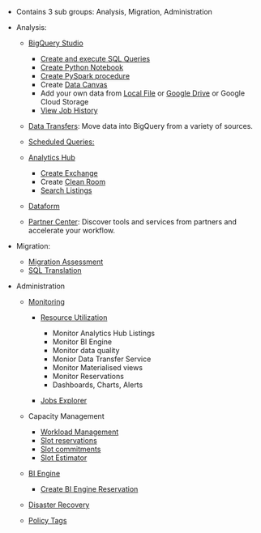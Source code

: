 - Contains 3 sub groups: Analysis, Migration, Administration

- Analysis:
  - [BigQuery Studio](https://cloud.google.com/blog/products/data-analytics/announcing-bigquery-studio)
    - [Create and execute SQL Queries](https://github.com/Ajit1279/GCP_Learning/tree/main/20240316_BigDataAnalytics/240420_BigQuery/240510_BQ_RunQuery)
    - [Create Python Notebook](https://github.com/Ajit1279/GCP_Learning/blob/main/20240316_BigDataAnalytics/240420_BigQuery/240519_Console/CreateNotebook_Readme.md)
    - [Create PySpark procedure](https://github.com/Ajit1279/GCP_Learning/blob/main/20240316_BigDataAnalytics/240420_BigQuery/240519_Console/BQ_PySpark_Readme.md)
    - Create [Data Canvas](https://github.com/Ajit1279/GCP_Learning/blob/main/20240316_BigDataAnalytics/240420_BigQuery/240519_Console/BQDataCanvas_Readme.md)
    - Add your own data from [Local File](https://cloud.google.com/bigquery/docs/samples/bigquery-load-from-file) or [Google Drive](https://cloud.google.com/bigquery/docs/external-data-drive) or Google Cloud Storage
    - [View Job History](https://cloud.google.com/bigquery/docs/managing-jobs#view_job_details_2)
  
  - [Data Transfers](https://cloud.google.com/bigquery/docs/dts-introduction): Move data into BigQuery from a variety of sources. 
  - [Scheduled Queries:](https://cloud.google.com/bigquery/docs/scheduling-queries#console) 
  - [Analytics Hub](https://cloud.google.com/bigquery/docs/analytics-hub-introduction)
    - [Create Exchange](https://cloud.google.com/bigquery/docs/analytics-hub-manage-exchanges#create_a_data_exchange)
    - Create [Clean Room](https://cloud.google.com/blog/products/data-analytics/introducing-bigquery-data-clean-rooms)
    - [Search Listings](https://cloud.google.com/bigquery/docs/analytics-hub-view-subscribe-listings#view-listings) 
  - [Dataform](https://cloud.google.com/dataform/docs)
  - [Partner Center](https://cloud.google.com/bigquery/docs/bigquery-ready-partners): Discover tools and services from partners and accelerate your workflow.  

- Migration:
  - [Migration Assessment](https://cloud.google.com/bigquery/docs/migration-assessment)
  - [SQL Translation](https://cloud.google.com/bigquery/docs/interactive-sql-translator#translate_a_query_into_standard_sql) 

- Administration
  - [Monitoring](https://cloud.google.com/bigquery/docs/monitoring)
    - [Resource Utilization](https://cloud.google.com/bigquery/docs/admin-resource-charts#view-resource-utilization)
      - Monitor Analytics Hub Listings
      - Monitor BI Engine
      - Monitor data quality
      - Monior Data Transfer Service
      - Monitor Materialised views
      - Monitor Reservations
      - Dashboards, Charts, Alerts

    - [Jobs Explorer](https://cloud.google.com/bigquery/docs/admin-resource-charts#view-jobs-explorer)
 
  - Capacity Management
    - [Workload Management](https://cloud.google.com/bigquery/docs/reservations-intro#understand_workload_management)
    - [Slot reservations](https://cloud.google.com/bigquery/docs/slots)
    - [Slot commitments](https://cloud.google.com/bigquery/docs/reservations-commitments#purchase-slots)
    - [Slot Estimator](https://cloud.google.com/bigquery/docs/slots#estimate-slots)
   
  - [BI Engine](https://cloud.google.com/bigquery/docs/bi-engine-intro)
    - [Create BI Engine Reservation](https://cloud.google.com/bigquery/docs/bi-engine-reserve-capacity#create_a_reservation) 

  - [Disaster Recovery](https://cloud.google.com/bigquery/docs/managed-disaster-recovery#create-reservation)
    
  - [Policy Tags](https://cloud.google.com/bigquery/docs/managing-policy-tags-across-locations)  
